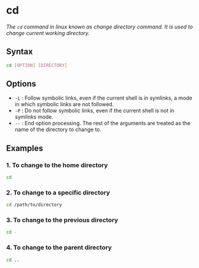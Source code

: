 # cd
*The `cd` command in linux known as change directory command. It is used to change current working directory.*

## Syntax
```bash
cd [OPTION] [DIRECTORY]
```

## Options

- `-L` : Follow symbolic links, even if the current shell is in symlinks, a mode in which symbolic links are not followed.
- `-P` : Do not follow symbolic links, even if the current shell is not in symlinks mode.
- `--` : End option processing. The rest of the arguments are treated as the name of the directory to change to.

## Examples

### 1. To change to the home directory
```bash
cd
```

### 2. To change to a specific directory
```bash
cd /path/to/directory
```

### 3. To change to the previous directory
```bash
cd -
```

### 4. To change to the parent directory
```bash
cd ..
```
